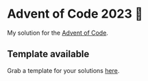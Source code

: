# Advent of Code 2023 🎄

My solution for the [Advent of Code](https://adventofcode.com/).

## Template available

Grab a template for your solutions [here](https://github.com/lpnh/aoc-23-with-rust).
